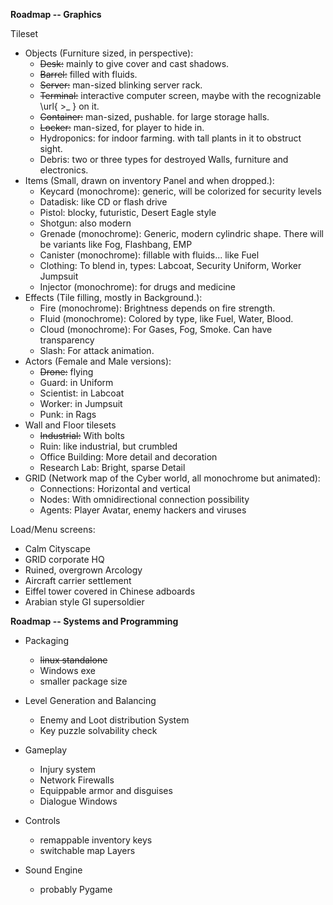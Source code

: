**Roadmap -- Graphics**

Tileset

* Objects (Furniture sized, in perspective):
  * ~~Desk:~~ mainly to give cover and cast shadows.
  * ~~Barrel:~~ filled with fluids.
  * ~~Server:~~ man-sized blinking server rack.
  * ~~Terminal:~~ interactive computer screen, maybe with the recognizable \url{ >_ } on it.
  * ~~Container:~~ man-sized, pushable. for large storage halls.
  * ~~Locker:~~ man-sized, for player to hide in.
  * Hydroponics: for indoor farming. with tall plants in it to obstruct sight.
  * Debris: two or three types for destroyed Walls, furniture and electronics.
* Items (Small, drawn on inventory Panel and when dropped.):
  * Keycard (monochrome): generic, will be colorized for security levels
  * Datadisk: like CD or flash drive
  * Pistol: blocky, futuristic, Desert Eagle style
  * Shotgun: also modern
  * Grenade (monochrome): Generic, modern cylindric shape. There will be variants like Fog, Flashbang, EMP
  * Canister (monochrome): fillable with fluids... like Fuel
  * Clothing: To blend in, types: Labcoat, Security Uniform, Worker Jumpsuit
  * Injector (monochrome): for drugs and medicine
* Effects (Tile filling, mostly in Background.):
  * Fire (monochrome): Brightness depends on fire strength.
  * Fluid (monochrome): Colored by type, like Fuel, Water, Blood.
  * Cloud (monochrome): For Gases, Fog, Smoke. Can have transparency
  * Slash: For attack animation.
* Actors (Female and Male versions):
  * ~~Drone:~~ flying
  * Guard: in Uniform
  * Scientist: in Labcoat
  * Worker: in Jumpsuit
  * Punk: in Rags
* Wall and Floor tilesets
  * ~~Industrial:~~ With bolts
  * Ruin: like industrial, but crumbled
  * Office Building: More detail and decoration
  * Research Lab: Bright, sparse Detail
* GRID (Network map of the Cyber world, all monochrome but animated): 
  * Connections: Horizontal and vertical
  * Nodes: With omnidirectional connection possibility
  * Agents: Player Avatar, enemy hackers and viruses
  
Load/Menu screens:
* Calm Cityscape
* GRID corporate HQ
* Ruined, overgrown Arcology
* Aircraft carrier settlement
* Eiffel tower covered in Chinese adboards
* Arabian style GI supersoldier

**Roadmap -- Systems and Programming**

* Packaging
  * ~~linux standalone~~
  * Windows exe
  * smaller package size

* Level Generation and Balancing
  * Enemy and Loot distribution System
  * Key puzzle solvability check

* Gameplay
  * Injury system
  * Network Firewalls
  * Equippable armor and disguises
  * Dialogue Windows

* Controls
  * remappable inventory keys
  * switchable map Layers

* Sound Engine
  * probably Pygame
